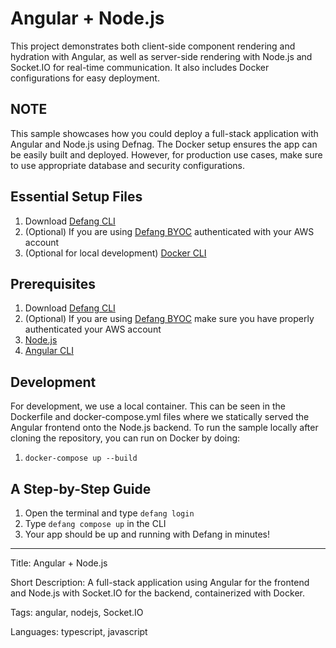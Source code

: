 # Angular + Node.js

This project demonstrates both client-side component rendering and hydration with Angular, as well as server-side rendering with Node.js and Socket.IO for real-time communication. It also includes Docker configurations for easy deployment.

## NOTE

This sample showcases how you could deploy a full-stack application with Angular and Node.js using Defnag. The Docker setup ensures the app can be easily built and deployed. However, for production use cases, make sure to use appropriate database and security configurations.

## Essential Setup Files

1. Download [Defang CLI](https://github.com/defang-io/defang)
2. (Optional) If you are using [Defang BYOC](https://docs.aws.amazon.com/cli/latest/userguide/cli-chap-configure.html) authenticated with your AWS account
3. (Optional for local development) [Docker CLI](https://docs.docker.com/engine/install/)

## Prerequisites

1. Download [Defang CLI](https://github.com/defang-io/defang)
2. (Optional) If you are using [Defang BYOC](https://docs.aws.amazon.com/cli/latest/userguide/cli-chap-configure.html) make sure you have properly authenticated your AWS account
3. [Node.js](https://nodejs.org/en/download/package-manager/)
4. [Angular CLI](https://angular.io/cli)

## Development

For development, we use a local container. This can be seen in the Dockerfile and docker-compose.yml files where we statically served the Angular frontend onto the Node.js backend. To run the sample locally after cloning the repository, you can run on Docker by doing:

1. `docker-compose up --build`

## A Step-by-Step Guide

1. Open the terminal and type `defang login`
2. Type `defang compose up` in the CLI
3. Your app should be up and running with Defang in minutes!

---

Title: Angular + Node.js

Short Description: A full-stack application using Angular for the frontend and Node.js with Socket.IO for the backend, containerized with Docker.

Tags: angular, nodejs, Socket.IO

Languages: typescript, javascript
